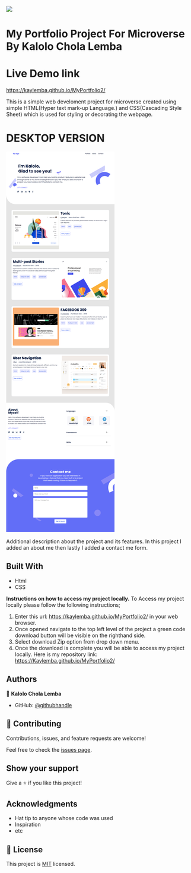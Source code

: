 ![](https://img.shields.io/badge/Microverse-blueviolet)

# My Portfolio Project For Microverse By Kalolo Chola Lemba
# Live Demo link
https://kaylemba.github.io/MyPortfolio2/

This is a simple web develoment project for microverse created using simple HTML(Hyper text mark-up Language.) and CSS(Cascading Style Sheet) which is used for styling or decorating the webpage.
# DESKTOP VERSION
![screenshot](./images/Desktopworkflow.png)

Additional description about the project and its features.
In this project I added an about me then lastly I added a contact me form.

## Built With

- Html
- CSS

**Instructions on how to access my project locally.**
 To Access my project locally please follow the following instructions;
1. Enter this url: https://kaylemba.github.io/MyPortfolio2/ in your web browser.
2. Once opened navigate to the top left level of the project a green code download button will be visible on the righthand side.
3. Select download Zip option from drop down menu.
4. Once the download is complete you will be able to access my project locally.
Here is my repository link: https://Kaylemba.github.io/MyPortfolio2/


## Authors

👤 **Kalolo Chola Lemba**

- GitHub: [@githubhandle](https://github.com/KayLemba)

## 🤝 Contributing

Contributions, issues, and feature requests are welcome!

Feel free to check the [issues page](../../issues/).

## Show your support

Give a ⭐️ if you like this project!

## Acknowledgments

- Hat tip to anyone whose code was used
- Inspiration
- etc

## 📝 License

This project is [MIT](./MIT.md) licensed.
